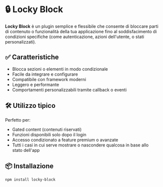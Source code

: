 # 🔒 Locky Block

**Locky Block** è un plugin semplice e flessibile che consente di bloccare parti di contenuto o funzionalità della tua applicazione fino al soddisfacimento di condizioni specifiche (come autenticazione, azioni dell'utente, o stati personalizzati).

## ✅ Caratteristiche

- Blocca sezioni o elementi in modo condizionale
- Facile da integrare e configurare
- Compatibile con framework moderni
- Leggero e performante
- Comportamenti personalizzabili tramite callback o eventi

## 🛠️ Utilizzo tipico

Perfetto per:
- Gated content (contenuti riservati)
- Funzioni disponibili solo dopo il login
- Accesso condizionato a feature premium o avanzate
- Tutti i casi in cui serve mostrare o nascondere qualcosa in base allo stato dell'app

## 📦 Installazione

```bash
npm install locky-block
